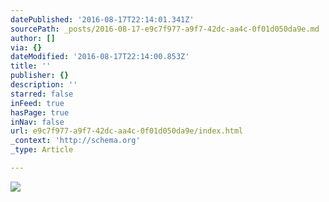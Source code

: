 ```yaml
---
datePublished: '2016-08-17T22:14:01.341Z'
sourcePath: _posts/2016-08-17-e9c7f977-a9f7-42dc-aa4c-0f01d050da9e.md
author: []
via: {}
dateModified: '2016-08-17T22:14:00.853Z'
title: ''
publisher: {}
description: ''
starred: false
inFeed: true
hasPage: true
inNav: false
url: e9c7f977-a9f7-42dc-aa4c-0f01d050da9e/index.html
_context: 'http://schema.org'
_type: Article

---
```

![](https://the-grid-user-content.s3-us-west-2.amazonaws.com/3ca6e6f5-5afe-41f8-afa1-2cceb4616e4f.jpg)